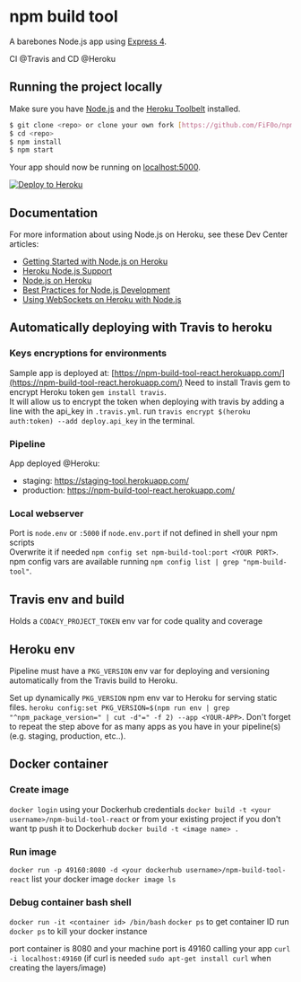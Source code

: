 # npm build tool

A barebones Node.js app using [Express 4](http://expressjs.com/).

CI @Travis and CD @Heroku


## Running the project locally

Make sure you have [Node.js](http://nodejs.org/) and the [Heroku Toolbelt](https://toolbelt.heroku.com/) installed.

```sh
$ git clone <repo> or clone your own fork [https://github.com/FiF0o/npm-build-tool-react.git](https://github.com/FiF0o/npm-build-tool-react.git)
$ cd <repo>
$ npm install
$ npm start
```

Your app should now be running on [localhost:5000](http://localhost:5000/).

[![Deploy to Heroku](https://www.herokucdn.com/deploy/button.png)](https://heroku.com/deploy)


## Documentation

For more information about using Node.js on Heroku, see these Dev Center articles:

- [Getting Started with Node.js on Heroku](https://devcenter.heroku.com/articles/getting-started-with-nodejs)
- [Heroku Node.js Support](https://devcenter.heroku.com/articles/nodejs-support)
- [Node.js on Heroku](https://devcenter.heroku.com/categories/nodejs)
- [Best Practices for Node.js Development](https://devcenter.heroku.com/articles/node-best-practices)
- [Using WebSockets on Heroku with Node.js](https://devcenter.heroku.com/articles/node-websockets)


## Automatically deploying with Travis to heroku


### Keys encryptions for environments
Sample app is deployed at: [https://npm-build-tool-react.herokuapp.com/](https://npm-build-tool-react.herokuapp.com/)
Need to install Travis gem to encrypt Heroku token `gem install travis`.</br>
It will allow us to encrypt the token when deploying with travis by adding a line with the api_key in `.travis.yml`.
run `travis encrypt $(heroku auth:token) --add deploy.api_key` in the terminal.

### Pipeline
App deployed @Heroku:
- staging: https://staging-tool.herokuapp.com/ </br>
- production: https://npm-build-tool-react.herokuapp.com/

### Local webserver
Port is `node.env` or `:5000` if `node.env.port` if not defined in shell your npm scripts<br>
Overwrite it if needed `npm config set npm-build-tool:port <YOUR PORT>`.</br>
npm config vars are available running `npm config list | grep "npm-build-tool"`.

## Travis env and build

Holds a `CODACY_PROJECT_TOKEN` env var for code quality and coverage


## Heroku env

Pipeline must have a `PKG_VERSION` env var for deploying and versioning automatically from the Travis build to Heroku.

Set up dynamically `PKG_VERSION` npm env var to Heroku for serving static files.
`heroku config:set PKG_VERSION=$(npm run env | grep "^npm_package_version=" | cut -d"=" -f 2) --app <YOUR-APP>`.
Don't forget to repeat the step above for as many apps as you have in your pipeline(s) (e.g. staging, production, etc..).


## Docker container

### Create image
`docker login` using your Dockerhub credentials
`docker build -t <your username>/npm-build-tool-react`
or from your existing project if you don't want tp push it to Dockerhub
`docker build -t <image name> .`

### Run image
`docker run -p 49160:8080 -d <your dockerhub username>/npm-build-tool-react`
list your docker image `docker image ls`

### Debug container bash shell
`docker run -it <container id> /bin/bash`
`docker ps` to get container ID
run `docker ps` to kill your docker instance

port container is 8080 and your machine port is 49160
calling your app `curl -i localhost:49160`
(if curl is needed `sudo apt-get install curl` when creating the layers/image)
